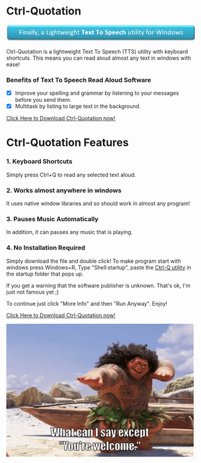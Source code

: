 [mylink]: <https://github.com/LoganTraceur/Ctrl-Quotation/raw/main/Ctrl-Quotation%20Read%20Aloud%20Software.exe> "Install Ctrl-Quotation"

# Ctrl-Quotation
![Finally, a Lightweight Text To Speech utility for Windows](Extra/Banner.jpg)

Ctrl-Quotation is a lightweight Text To Speech (TTS) utility with keyboard shortcuts.
This means you can read aloud almost any text in windows with ease!

### Benefits of Text To Speech Read Aloud Software
- [x] Improve your spelling and grammar by listening to your messages before you send them.
- [x] Multitask by listing to large text in the background.

[Click Here to Download Ctrl-Quotation now!][mylink]

# Ctrl-Quotation Features
### 1. Keyboard Shortcuts
Simply press Ctrl+Q to read any selected text aloud. 

### 2. Works almost anywhere in windows
It uses native window libraries and so should work in almost any program!

### 3. Pauses Music Automatically
In addition, it can pauses any music that is playing. 

### 4. No Installation Required
Simply download the file and double click!
To make program start with windows press Windows+R, Type "Shell:startup", paste the [Ctrl-Q utility][mylink] in the startup folder that pops up.

If you get a warning that the software publisher is unknown. That's ok, I'm just not famous yet ;)

To continue just click "More Info" and then "Run Anyway". Enjoy! 

[Click Here to Download Ctrl-Quotation now!][mylink]

![YoureWelcome](Extra/YoureWelcome.gif)
